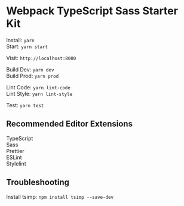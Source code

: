# Webpack TypeScript Sass Starter Kit

Install: `yarn`  
Start: `yarn start`  

Visit: `http://localhost:8080`  

Build Dev: `yarn dev`  
Build Prod: `yarn prod`  

Lint Code: `yarn lint-code`  
Lint Style: `yarn lint-style`  

Test: `yarn test`  

## Recommended Editor Extensions

TypeScript  
Sass  
Prettier  
ESLint  
Stylelint  

## Troubleshooting

Install tsimp: `npm install tsimp --save-dev`  
